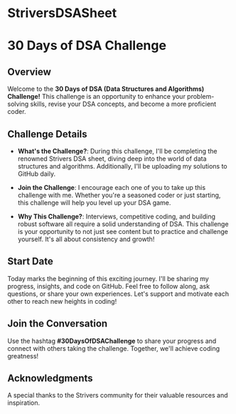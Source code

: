 # StriversDSASheet
# 30 Days of DSA Challenge

## Overview

Welcome to the **30 Days of DSA (Data Structures and Algorithms) Challenge!** This challenge is an opportunity to enhance your problem-solving skills, revise your DSA concepts, and become a more proficient coder.

## Challenge Details

- **What's the Challenge?**: During this challenge, I'll be completing the renowned Strivers DSA sheet, diving deep into the world of data structures and algorithms. Additionally, I'll be uploading my solutions to GitHub daily.

- **Join the Challenge**: I encourage each one of you to take up this challenge with me. Whether you're a seasoned coder or just starting, this challenge will help you level up your DSA game.

- **Why This Challenge?**: Interviews, competitive coding, and building robust software all require a solid understanding of DSA. This challenge is your opportunity to not just see content but to practice and challenge yourself. It's all about consistency and growth!

## Start Date

Today marks the beginning of this exciting journey. I'll be sharing my progress, insights, and code on GitHub. Feel free to follow along, ask questions, or share your own experiences. Let's support and motivate each other to reach new heights in coding!


## Join the Conversation

Use the hashtag **#30DaysOfDSAChallenge** to share your progress and connect with others taking the challenge. Together, we'll achieve coding greatness!

## Acknowledgments

A special thanks to the Strivers community for their valuable resources and inspiration.

